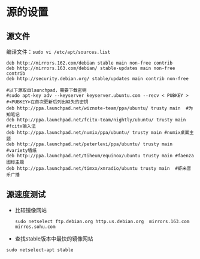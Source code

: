 # 源的设置

## 源文件

编译文件：`sudo vi /etc/apt/sources.list`

```
deb http://mirrors.162.com/debian stable main non-free contrib
deb http://mirrors.163.com/debian/ stable-updates main non-free contrib
deb http://security.debian.org/ stable/updates main contrib non-free

#以下源取自launchpad，需要下载密钥
#sudo apt-key adv --keyserver keyserver.ubuntu.com --recv < PUBKEY >
#<PUBKEY>在首次更新后列出缺失的密钥
deb http://ppa.launchpad.net/wiznote-team/ppa/ubuntu/ trusty main  #为知笔记
deb http://ppa.launchpad.net/fcitx-team/nightly/ubuntu/ trusty main  #fcitx输入法
deb http://ppa.launchpad.net/numix/ppa/ubuntu/ trusty main #numix桌面主题
deb http://ppa.launchpad.net/peterlevi/ppa/ubuntu/ trusty main  #variety墙纸
deb http://ppa.launchpad.net/tiheum/equinox/ubuntu trusty main #faenza图标主题
deb http://ppa.launchpad.net/timxx/xmradio/ubuntu trusty main  #虾米音乐广播
```

## 源速度测试

- 比较镜像网站

  `sudo netselect ftp.debian.org http.us.debian.org  mirrors.163.com mirros.sohu.com`

- 查找stable版本中最快的镜像网站

`sudo netselect-apt stable`
